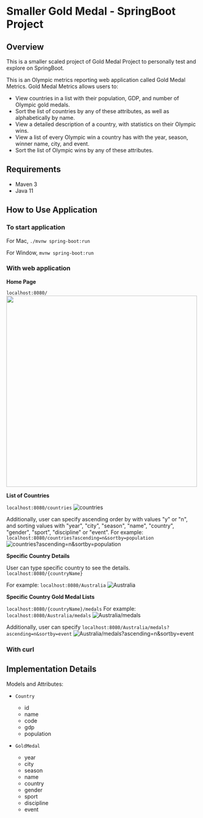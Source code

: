 # Smaller Gold Medal - SpringBoot Project


## Overview

This is a smaller scaled project of Gold Medal Project to personally test and explore on SpringBoot. 

This is an Olympic metrics reporting web application called Gold Medal Metrics. Gold Medal Metrics allows users to:
- View countries in a list with their population, GDP, and number of Olympic gold medals.
- Sort the list of countries by any of these attributes, as well as alphabetically by name.
- View a detailed description of a country, with statistics on their Olympic wins.
- View a list of every Olympic win a country has with the year, season, winner name, city, and event.
- Sort the list of Olympic wins by any of these attributes.


## Requirements

- Maven 3
- Java 11


## How to Use Application

### To start application

For Mac,
`./mvnw spring-boot:run`

For Window,
`mvnw spring-boot:run`


### With web application


**Home Page**

`localhost:8080/`
<img src= "https://github.com/sungbin-kang/SpringBoot-Smaller_Gold_Medal_Metrics/blob/master/resource/img/Home.png" width="500" />


**List of Countries**

`localhost:8080/countries`
![countries](https://github.com/sungbin-kang/SpringBoot-Smaller_Gold_Medal_Metrics/blob/master/resource/img/countries.png)

Additionally, user can specify ascending order by with values "y" or "n", and sorting values with "year", "city", "season", "name", "country", "gender", "sport", "discipline" or "event". For example: 
`localhost:8080/countries?ascending=n&sortby=population`
![countries?ascending=n&sortby=population](https://github.com/sungbin-kang/SpringBoot-Smaller_Gold_Medal_Metrics/blob/master/resource/img/countries%3Fascending%3Dn%26sortby%3Dpopulation.png)


**Specific Country Details**

User can type specific country to see the details.
`localhost:8080/{countryName}`

For example:
`localhost:8080/Australia`
![Australia](https://github.com/sungbin-kang/SpringBoot-Smaller_Gold_Medal_Metrics/blob/master/resource/img/Australia.png)


**Specific Country Gold Medal Lists**

`localhost:8080/{countryName}/medals`
For example:
`localhost:8080/Australia/medals`
![Australia/medals](https://github.com/sungbin-kang/SpringBoot-Smaller_Gold_Medal_Metrics/blob/master/resource/img/Australia:medals.png)

Additionally, user can specify 
`localhost:8080/Australia/medals?ascending=n&sortby=event`
![Australia/medals?ascending=n&sortby=event](https://github.com/sungbin-kang/SpringBoot-Smaller_Gold_Medal_Metrics/blob/master/resource/img/Australia:medals%3Fascending%3Dn%26sortby%3Devent.png)


### With curl




## Implementation Details

Models and Attributes:

- `Country`
    - id
    - name
    - code
    - gdp
    - population

- `GoldMedal`
    - year
    - city
    - season
    - name
    - country
    - gender
    - sport
    - discipline
    - event
